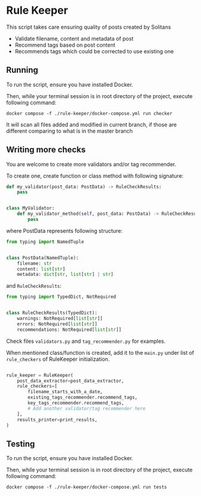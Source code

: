 # Rule Keeper

This script takes care ensuring quality of posts created by Solitans

- Validate filename, content and metadata of post
- Recommend tags based on post content
- Recommends tags which could be corrected to use existing one

## Running

To run the script, ensure you have installed Docker.

Then, while your terminal session is in root directory of the project, execute following command:

`docker compose -f ./rule-keeper/docker-compose.yml run checker`

It will scan all files added and modified in current branch, if those are different comparing to what is in the master
branch

## Writing more checks

You are welcome to create more validators and/or tag recommender.

To create one, create function or class method with following signature:

```python
def my_validator(post_data: PostData) -> RuleCheckResults:
    pass


class MyValidator:
    def my_validator_method(self, post_data: PostData) -> RuleCheckResults:
        pass
```

where PostData represents following structure:

```python
from typing import NamedTuple


class PostData(NamedTuple):
    filename: str
    content: list[str]
    metadata: dict[str, list[str] | str]
```

and `RuleCheckResults`:

```python
from typing import TypedDict, NotRequired


class RuleCheckResults(TypedDict):
    warnings: NotRequired[list[str]]
    errors: NotRequired[list[str]]
    recommendations: NotRequired[list[str]]
```

Check files `validators.py` and `tag_recommender.py` for examples.

When mentioned class/function is created, add it to the `main.py` under list of `rule_checkers` of RuleKeeper
initialization.

```python

rule_keeper = RuleKeeper(
    post_data_extractor=post_data_extractor,
    rule_checkers=[
        filename_starts_with_a_date,
        existing_tags_recommender.recommend_tags,
        key_tags_recommender.recommend_tags,
        # Add another validator/tag recommender here
    ],
    results_printer=print_results,
)
```

## Testing

To run the script, ensure you have installed Docker.

Then, while your terminal session is in root directory of the project, execute following command:

`docker compose -f ./rule-keeper/docker-compose.yml run tests`
